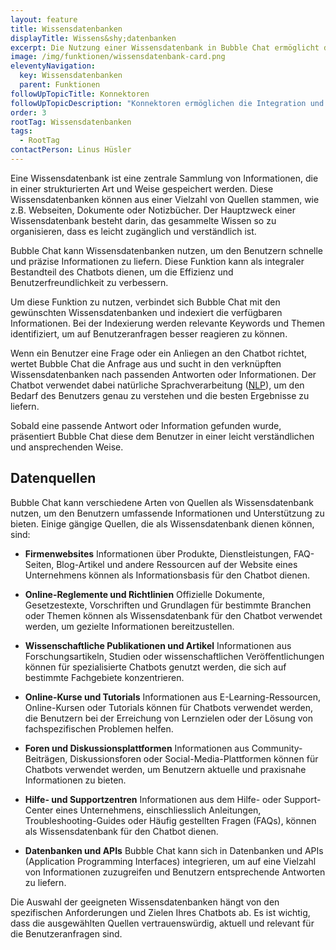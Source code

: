 ```yaml
---
layout: feature
title: Wissensdatenbanken
displayTitle: Wissens&shy;datenbanken
excerpt: Die Nutzung einer Wissensdatenbank in Bubble Chat ermöglicht den Einsatz eines Chatbots mit minimalem Aufwand. Der Chatbot weiss sofort Bescheid über eine Fülle von Informationen.
image: /img/funktionen/wissensdatenbank-card.png
eleventyNavigation:
  key: Wissensdatenbanken
  parent: Funktionen
followUpTopicTitle: Konnektoren
followUpTopicDescription: "Konnektoren ermöglichen die Integration und den Zugriff auf externe Wissensdatenbanken.<br/>Bubble Chat stellt eine Reihe von Konnektoren zur Verfügung:"
order: 3
rootTag: Wissensdatenbanken
tags:
  - RootTag
contactPerson: Linus Hüsler
---
```


Eine Wissensdatenbank ist eine zentrale Sammlung von Informationen, die in einer strukturierten Art und Weise gespeichert werden. Diese Wissensdatenbanken können aus einer Vielzahl von Quellen stammen, wie z.B. Webseiten, Dokumente oder Notizbücher. Der Hauptzweck einer Wissensdatenbank besteht darin, das gesammelte Wissen so zu organisieren, dass es leicht zugänglich und verständlich ist.

Bubble Chat kann Wissensdatenbanken nutzen, um den Benutzern schnelle und präzise Informationen zu liefern. Diese Funktion kann als integraler Bestandteil des Chatbots dienen, um die Effizienz und Benutzerfreundlichkeit zu verbessern. 

Um diese Funktion zu nutzen, verbindet sich Bubble Chat mit den gewünschten Wissensdatenbanken und indexiert die verfügbaren Informationen. Bei der Indexierung werden relevante Keywords und Themen identifiziert, um auf Benutzeranfragen besser reagieren zu können. 

Wenn ein Benutzer eine Frage oder ein Anliegen an den Chatbot richtet, wertet Bubble Chat die Anfrage aus und sucht in den verknüpften Wissensdatenbanken nach passenden Antworten oder Informationen. Der Chatbot verwendet dabei natürliche Sprachverarbeitung ([NLP](/funktionen/nlp/)), um den Bedarf des Benutzers genau zu verstehen und die besten Ergebnisse zu liefern. 

Sobald eine passende Antwort oder Information gefunden wurde, präsentiert Bubble Chat diese dem Benutzer in einer leicht verständlichen und ansprechenden Weise.

## Datenquellen

Bubble Chat kann verschiedene Arten von Quellen als Wissensdatenbank nutzen, um den Benutzern umfassende Informationen und Unterstützung zu bieten. Einige gängige Quellen, die als Wissensdatenbank dienen können, sind:

- **Firmenwebsites**
  Informationen über Produkte, Dienstleistungen, FAQ-Seiten, Blog-Artikel und andere Ressourcen auf der Website eines Unternehmens können als Informationsbasis für den Chatbot dienen.

- **Online-Reglemente und Richtlinien**
  Offizielle Dokumente, Gesetzestexte, Vorschriften und Grundlagen für bestimmte Branchen oder Themen können als Wissensdatenbank für den Chatbot verwendet werden, um gezielte Informationen bereitzustellen.

- **Wissenschaftliche Publikationen und Artikel**
  Informationen aus Forschungsartikeln, Studien oder wissenschaftlichen Veröffentlichungen können für spezialisierte Chatbots genutzt werden, die sich auf bestimmte Fachgebiete konzentrieren.

- **Online-Kurse und Tutorials**
  Informationen aus E-Learning-Ressourcen, Online-Kursen oder Tutorials können für Chatbots verwendet werden, die Benutzern bei der Erreichung von Lernzielen oder der Lösung von fachspezifischen Problemen helfen.

- **Foren und Diskussionsplattformen**
  Informationen aus Community-Beiträgen, Diskussionsforen oder Social-Media-Plattformen können für Chatbots verwendet werden, um Benutzern aktuelle und praxisnahe Informationen zu bieten.

- **Hilfe- und Supportzentren**
  Informationen aus dem Hilfe- oder Support-Center eines Unternehmens, einschliesslich Anleitungen, Troubleshooting-Guides oder Häufig gestellten Fragen (FAQs), können als Wissensdatenbank für den Chatbot dienen.

- **Datenbanken und APIs**
  Bubble Chat kann sich in Datenbanken und APIs (Application Programming Interfaces) integrieren, um auf eine Vielzahl von Informationen zuzugreifen und Benutzern entsprechende Antworten zu liefern.

Die Auswahl der geeigneten Wissensdatenbanken hängt von den spezifischen Anforderungen und Zielen Ihres Chatbots ab. Es ist wichtig, dass die ausgewählten Quellen vertrauenswürdig, aktuell und relevant für die Benutzeranfragen sind.
